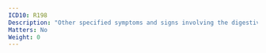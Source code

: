 ```yaml
---
ICD10: R198
Description: "Other specified symptoms and signs involving the digestive system and abdomen"
Matters: No
Weight: 0
---
```

